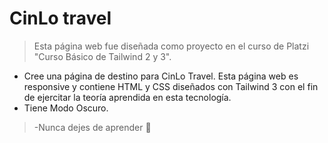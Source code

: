 # CinLo travel

>Esta página web fue diseñada como proyecto en el curso de Platzi "Curso Básico de Tailwind 2 y 3".

- Cree una página de destino para CinLo Travel. Esta página web es responsive y contiene HTML y CSS diseñados con Tailwind 3 con el fin de ejercitar la teoría aprendida en esta tecnología. 
- Tiene Modo Oscuro.

>-Nunca dejes de aprender 💚